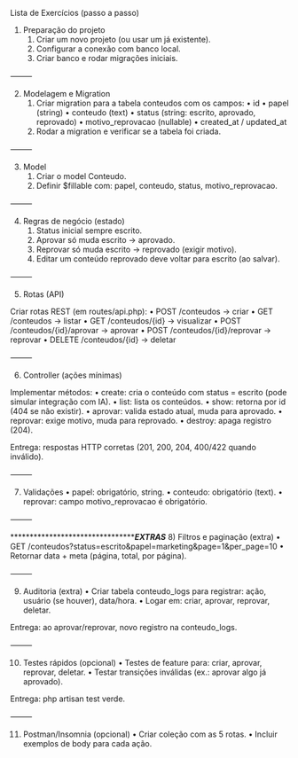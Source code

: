 Lista de Exercícios (passo a passo)

1) Preparação do projeto
	1.	Criar um novo projeto (ou usar um já existente).
	2.	Configurar a conexão com banco local.
	3.	Criar banco e rodar migrações iniciais.

⸻

2) Modelagem e Migration
	1.	Criar migration para a tabela conteudos com os campos:
	•	id
	•	papel (string)
	•	conteudo (text)
	•	status (string: escrito, aprovado, reprovado)
	•	motivo_reprovacao (nullable)
	•	created_at / updated_at
	2.	Rodar a migration e verificar se a tabela foi criada.

⸻

3) Model
	1.	Criar o model Conteudo.
	2.	Definir $fillable com: papel, conteudo, status, motivo_reprovacao.

⸻


4) Regras de negócio (estado)
	1.	Status inicial sempre escrito.
	2.	Aprovar só muda escrito → aprovado.
	3.	Reprovar só muda escrito → reprovado (exigir motivo).
	4.	Editar um conteúdo reprovado deve voltar para escrito (ao salvar).

⸻

5) Rotas (API)

Criar rotas REST (em routes/api.php):
	•	POST /conteudos → criar
	•	GET /conteudos → listar
	•	GET /conteudos/{id} → visualizar
	•	POST /conteudos/{id}/aprovar → aprovar
	•	POST /conteudos/{id}/reprovar → reprovar
	•	DELETE /conteudos/{id} → deletar

⸻

6) Controller (ações mínimas)

Implementar métodos:
	•	create: cria o conteúdo com status = escrito (pode simular integração com IA).
	•	list: lista os conteúdos.
	•	show: retorna por id (404 se não existir).
	•	aprovar: valida estado atual, muda para aprovado.
	•	reprovar: exige motivo, muda para reprovado.
	•	destroy: apaga registro (204).

Entrega: respostas HTTP corretas (201, 200, 204, 400/422 quando inválido).

⸻

7) Validações
	•	papel: obrigatório, string.
	•	conteudo: obrigatório (text).
	•	reprovar: campo motivo_reprovacao é obrigatório.

⸻

*********************************************************EXTRAS*************************
8) Filtros e paginação (extra)
	•	GET /conteudos?status=escrito&papel=marketing&page=1&per_page=10
	•	Retornar data + meta (página, total, por página).

⸻

9) Auditoria (extra)
	•	Criar tabela conteudo_logs para registrar: ação, usuário (se houver), data/hora.
	•	Logar em: criar, aprovar, reprovar, deletar.

Entrega: ao aprovar/reprovar, novo registro na conteudo_logs.

⸻

10) Testes rápidos (opcional)
	•	Testes de feature para: criar, aprovar, reprovar, deletar.
	•	Testar transições inválidas (ex.: aprovar algo já aprovado).

Entrega: php artisan test verde.

⸻

11) Postman/Insomnia (opcional)
	•	Criar coleção com as 5 rotas.
	•	Incluir exemplos de body para cada ação.
